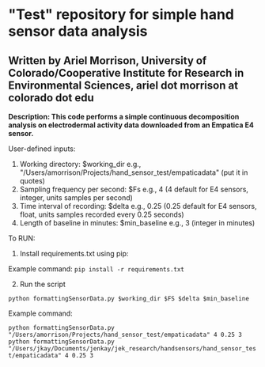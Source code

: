 

# "Test" repository for simple hand sensor data analysis
## Written by Ariel Morrison, University of Colorado/Cooperative Institute for Research in Environmental Sciences, ariel dot morrison at colorado dot edu

**Description: This code performs a simple continuous decomposition analysis on electrodermal activity data downloaded from an Empatica E4 sensor.**

User-defined inputs:
1. Working directory: $working_dir
  e.g., "/Users/amorrison/Projects/hand_sensor_test/empaticadata" (put it in quotes)
2. Sampling frequency per second: $Fs
  e.g., 4 (4 default for E4 sensors, integer, units samples per second)
3. Time interval of recording: $delta
  e.g., 0.25 (0.25 default for E4 sensors, float, units samples recorded every 0.25 seconds)
4. Length of baseline in minutes: $min_baseline
  e.g., 3 (integer in minutes)


To RUN:

1) Install requirements.txt using pip:

Example command:
`pip install -r requirements.txt`

2) Run the script

`python formattingSensorData.py $working_dir $FS $delta $min_baseline`

Example command:

`python formattingSensorData.py "/Users/amorrison/Projects/hand_sensor_test/empaticadata" 4 0.25 3`
`python formattingSensorData.py "/Users/jkay/Documents/jenkay/jek_research/handsensors/hand_sensor_test/empaticadata" 4 0.25 3`
